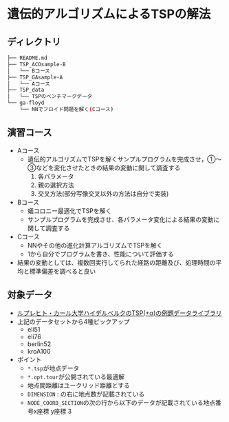# 遺伝的アルゴリズムによるTSPの解法

## ディレクトリ
```bash
├── README.md
├── TSP_ACOsample-B
│   └── Bコース
├── TSP_GAsample-A
│   └── Aコース
├── TSP_data
│   └── TSPのベンチマークデータ
└── ga-floyd
    └── NNでフロイド問題を解く(Cコース)
```

## 演習コース
- Aコース
  - 遺伝的アルゴリズムでTSPを解くサンプルプログラムを完成させ，①～③などを変化させたときの結果の変動に関して調査する
    1. 各パラメータ
    2. 親の選択方法
    3. 交叉方法(部分写像交叉以外の方法は自分で実装)
- Bコース
  - 蟻コロニー最適化でTSPを解く
  - サンプルプログラムを完成させ、各パラメータ変化による結果の変動に関して調査する
- Cコース
  - NNやその他の進化計算アルゴリズムでTSPを解く
  - 1から自分でプログラムを書き、性能について評価する
- 結果の変動としては、複数回実行してられた経路の距離及び、処理時間の平均と標準偏差を調べると良い

## 対象データ
- [ルプレヒト・カール大学ハイデルベルクのTSP(+α)の例題データライブラリ](http://comopt.ifi.uni-heidelberg.de/software/TSPLIB95/)
- 上記のデータセットから4種ピックアップ 
  - eli51
  - eli76
  - berlin52
  - kroA100
- ポイント
  - `*.tsp`が地点データ
  - `*.opt.tour`が公開されている最適解
  - 地点間距離はユークリッド距離とする
  - `DIMENSION` : の右に地点数が記載されている
  - `NODE_COORD_SECTION`の次の行から以下のデータが記載されている地点番号x座標 y座標 3

